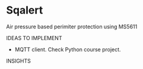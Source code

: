 # Sqalert
Air pressure based perimiter protection using MS5611

IDEAS TO IMPLEMENT
- MQTT client. Check Python course project.

INSIGHTS

